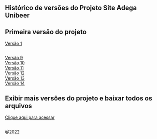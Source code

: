 ## Histórico de versões do Projeto Site Adega Unibeer

## Primeira versão do projeto  
<a href="https://github.com/caiorodrigues2804/PROJETO_SITE_Adega_UniBeer/tree/v_01">Versão 1</a>

##
<a href="https://github.com/caiorodrigues2804/PROJETO_SITE_Adega_UniBeer/tree/v_09">Versão 9</a><br/>
<a href="https://github.com/caiorodrigues2804/PROJETO_SITE_Adega_UniBeer/tree/v_10">Versão 10</a><br/>
<a href="https://github.com/caiorodrigues2804/PROJETO_SITE_Adega_UniBeer/tree/v_11">Versão 11</a><br/>
<a href="https://github.com/caiorodrigues2804/PROJETO_SITE_Adega_UniBeer/tree/v_12">Versão 12</a><br/>
<a href="https://github.com/caiorodrigues2804/PROJETO_SITE_Adega_UniBeer/tree/v_13">Versão 13</a><br/>
<a href="https://github.com/caiorodrigues2804/PROJETO_SITE_Adega_UniBeer/tree/v_14">Versão 14</a><br/>

## Exibir mais versões do projeto e baixar todos os arquivos
<a href="https://adegaunibeerversoes.caiorodriguesportfolios.com.br/">Clique aqui para acessar</a><br/>

<br/>
@2022


	 
